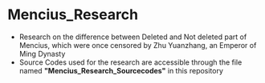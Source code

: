 # Mencius_Research
* Research on the difference between Deleted and Not deleted part of Mencius, which were once censored by Zhu Yuanzhang, an Emperor of Ming Dynasty
* Source Codes used for the research are accessible through the file named __"Mencius_Research_Sourcecodes"__ in this repository

